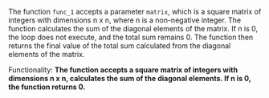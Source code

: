 The function `func_1` accepts a parameter `matrix`, which is a square matrix of integers with dimensions n x n, where n is a non-negative integer. The function calculates the sum of the diagonal elements of the matrix. If n is 0, the loop does not execute, and the total sum remains 0. The function then returns the final value of the total sum calculated from the diagonal elements of the matrix.

Functionality: **The function accepts a square matrix of integers with dimensions n x n, calculates the sum of the diagonal elements. If n is 0, the function returns 0.**